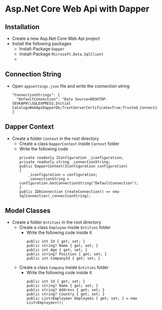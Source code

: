 # Asp.Net Core Web Api with Dapper

## Installation
- Create a new Asp.Net Core Web Api project
- Install the following packages
  - Install-Package `Dapper`
  - Install-Package `Microsoft.Data.SqlClient`
  - 
## Connection String
- Open `appsettings.json` file and write the connection string
  ```
  "ConnectionStrings": {
    "DefaultConnection": "Data Source=DESKTOP-5EVKAPH\\SQLEXPRESS;Initial Catalog=WebApiDapperDb;TrustServerCertificate=True;Trusted_Connection=True;"
  }
  ```
  
## Dapper Context
- Create a folder `Context` in the root directory
  - Create a class `DapperContext` inside `Context` folder
  - Write the following code
    ```
    private readonly IConfiguration _iconfiguration;
    private readonly string _connectionString;
    public DapperContext(IConfiguration configuration)
    {
        _iconfiguration = configuration;
        _connectionString = configuration.GetConnectionString("DefaultConnection");
    }
    public IDbConnection CreateConnection() => new SqlConnection(_connectionString);
    ```

## Model Classes
- Create a folder `Entities` in the root directory
  - Create a class `Employee` inside `Entities` folder
    - Write the following code inside it
      ```
      public int Id { get; set; }
      public string? Name { get; set; }
      public int Age { get; set; }
      public string? Position { get; set; }
      public int CompanyId { get; set; }
      ```
  - Create a class `Company` inside `Entities` folder
    - Write the following code inside it
      ```
      public int Id { get; set; }
      public string? Name { get; set; }
      public string? Address { get; set; }
      public string? Country { get; set; }
      public List<Employee> Employees { get; set; } = new List<Employee>();
      ```

